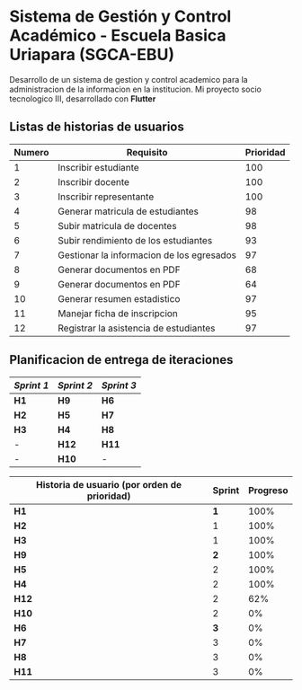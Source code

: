 # Sistema de Gestión y Control Académico - Escuela Basica Uriapara (SGCA-EBU)

Desarrollo de un sistema de gestion y control academico para la administracion de la informacion en la institucion. Mi proyecto socio tecnologico III, desarrollado con **Flutter**

## Listas de historias de usuarios
| Numero | Requisito | Prioridad |
| ----------- | ----------- | ------------| 
| 1 | Inscribir estudiante | 100 |
| 2 | Inscribir docente | 100 |
| 3 | Inscribir representante | 100 |
| 4 | Generar matricula de estudiantes | 98 |
| 5 | Subir matricula de docentes | 98 |
| 6 | Subir rendimiento de los estudiantes | 93 |
| 7 | Gestionar la informacion de los egresados | 97 |
| 8 | Generar documentos en PDF | 68 |
| 9 | Generar documentos en PDF | 64 |
| 10 | Generar resumen estadistico | 97 |
| 11 | Manejar ficha de inscripcion | 95 |
| 12 | Registrar la asistencia de estudiantes | 97 |


## Planificacion de entrega de iteraciones
| **_Sprint 1_**| **_Sprint 2_**  | **_Sprint 3_** |
| ----------- | ----------- | ------------| 
| **H1** | **H9** | **H6** |
| **H2** | **H5** | **H7** |
| **H3** | **H4** | **H8** |
| - | **H12** | **H11** |
| - | **H10** | - |


| Historia de usuario (por orden de prioridad)| Sprint | Progreso |
| ----------- | ----------- | ----------- |
|**H1**|**1**| 100% |
|**H2**|1| 100%|
|**H3**|1| 100% |
|**H9**|**2**| 100% |
|**H5**|2| 100% |
|**H4**|2| 100% |
|**H12**|2| 62% |
|**H10**|2| 0% |
|**H6**|**3**| 0%|
|**H7**|3| 0% |
|**H8**|3| 0% |
|**H11**|3| 0%|